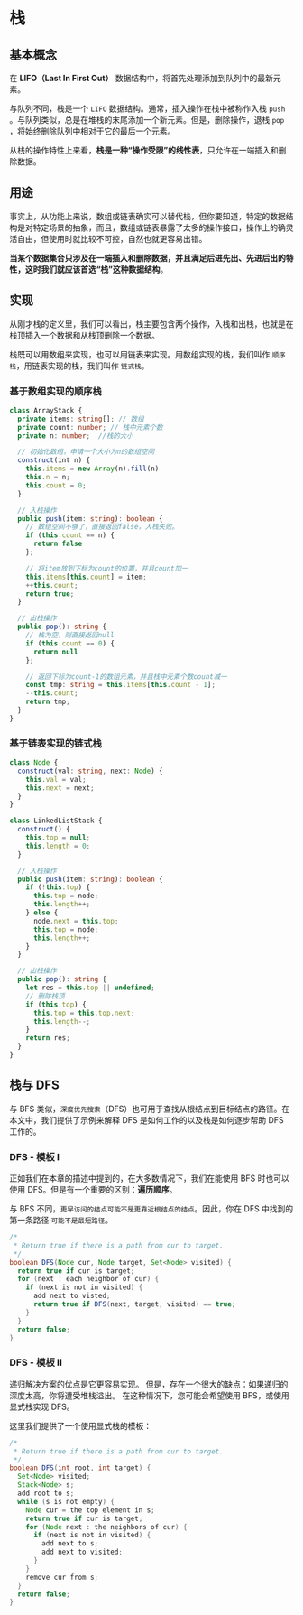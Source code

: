 # 栈

## 基本概念

在 **LIFO（Last In First Out）** 数据结构中，将首先处理添加到队列中的最新元素。

与队列不同，栈是一个 `LIFO` 数据结构。通常，插入操作在栈中被称作入栈 `push` 。与队列类似，总是在堆栈的末尾添加一个新元素。但是，删除操作，退栈 `pop` ，将始终删除队列中相对于它的最后一个元素。

从栈的操作特性上来看，**栈是一种“操作受限”的线性表**，只允许在一端插入和删除数据。

## 用途

事实上，从功能上来说，数组或链表确实可以替代栈，但你要知道，特定的数据结构是对特定场景的抽象，而且，数组或链表暴露了太多的操作接口，操作上的确灵活自由，但使用时就比较不可控，自然也就更容易出错。

**当某个数据集合只涉及在一端插入和删除数据，并且满足后进先出、先进后出的特性，这时我们就应该首选“栈”这种数据结构**。

## 实现

从刚才栈的定义里，我们可以看出，栈主要包含两个操作，入栈和出栈，也就是在栈顶插入一个数据和从栈顶删除一个数据。

栈既可以用数组来实现，也可以用链表来实现。用数组实现的栈，我们叫作 `顺序栈`，用链表实现的栈，我们叫作 `链式栈`。

### 基于数组实现的顺序栈

```typescript
class ArrayStack {
  private items: string[]; // 数组
  private count: number; // 栈中元素个数
  private n: number;  //栈的大小

  // 初始化数组，申请一个大小为n的数组空间
  construct(int n) {
    this.items = new Array(n).fill(n)
    this.n = n;
    this.count = 0;
  }

  // 入栈操作
  public push(item: string): boolean {
    // 数组空间不够了，直接返回false，入栈失败。
    if (this.count == n) {
      return false
    };

    // 将item放到下标为count的位置，并且count加一
    this.items[this.count] = item;
    ++this.count;
    return true;
  }

  // 出栈操作
  public pop(): string {
    // 栈为空，则直接返回null
    if (this.count == 0) {
      return null
    };

    // 返回下标为count-1的数组元素，并且栈中元素个数count减一
    const tmp: string = this.items[this.count - 1];
    --this.count;
    return tmp;
  }
}
```

### 基于链表实现的链式栈

```typescript
class Node {
  construct(val: string, next: Node) {
    this.val = val;
    this.next = next;
  }
}

class LinkedListStack {
  construct() {
    this.top = null;
    this.length = 0;
  }

  // 入栈操作
  public push(item: string): boolean {
    if (!this.top) {
      this.top = node;
      this.length++;
    } else {
      node.next = this.top;
      this.top = node;
      this.length++;
    }
  }

  // 出栈操作
  public pop(): string {
    let res = this.top || undefined;
    // 删除栈顶
    if (this.top) {
      this.top = this.top.next;
      this.length--;
    }
    return res;
  }
}
```

## 栈与 DFS

与 BFS 类似，`深度优先搜索`（DFS）也可用于查找从根结点到目标结点的路径。在本文中，我们提供了示例来解释 DFS 是如何工作的以及栈是如何逐步帮助 DFS 工作的。

### DFS - 模板 I

正如我们在本章的描述中提到的，在大多数情况下，我们在能使用 BFS 时也可以使用 DFS。但是有一个重要的区别：**遍历顺序**。

与 BFS 不同，`更早访问的结点可能不是更靠近根结点的结点`。因此，你在 DFS 中找到的第一条路径 `可能不是最短路径`。

```java
/*
 * Return true if there is a path from cur to target.
 */
boolean DFS(Node cur, Node target, Set<Node> visited) {
  return true if cur is target;
  for (next : each neighbor of cur) {
    if (next is not in visited) {
      add next to visted;
      return true if DFS(next, target, visited) == true;
    }
  }
  return false;
}
```

### DFS - 模板 II

递归解决方案的优点是它更容易实现。 但是，存在一个很大的缺点：如果递归的深度太高，你将遭受堆栈溢出。 在这种情况下，您可能会希望使用 BFS，或使用显式栈实现 DFS。

这里我们提供了一个使用显式栈的模板：

```java
/*
 * Return true if there is a path from cur to target.
 */
boolean DFS(int root, int target) {
  Set<Node> visited;
  Stack<Node> s;
  add root to s;
  while (s is not empty) {
    Node cur = the top element in s;
    return true if cur is target;
    for (Node next : the neighbors of cur) {
      if (next is not in visited) {
        add next to s;
        add next to visited;
      }
    }
    remove cur from s;
  }
  return false;
}
```
